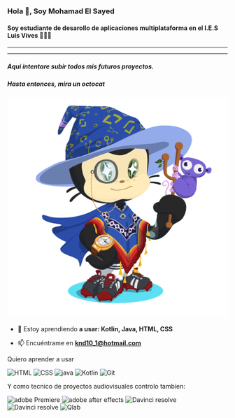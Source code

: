 ### Hola 👋, Soy Mohamad El Sayed  
#### Soy estudiante de desarollo de aplicaciones multiplataforma en el I.E.S Luis Vives  📖👨‍💻

---
***

##### Aqui intentare subir todos mis futuros proyectos.
##### Hasta entonces, mira un octocat
![El gato murio](https://github.com/Nose01/Mohamad-El-Sayed/blob/main/img/octocat.png?raw=true)

- 🌱 Estoy aprendiendo **a usar: Kotlin, Java, HTML, CSS**

- 📫 Encuéntrame en **knd10_1@hotmail.com**




Quiero aprender a usar

![HTML]()
![CSS]()
![java]()
![Kotlin]()
![Git]()

Y como tecnico de proyectos audiovisuales controlo tambien:

![adobe Premiere]()
![adobe after effects]()
![Davinci resolve]()
![Davinci resolve]()
![Qlab]()

